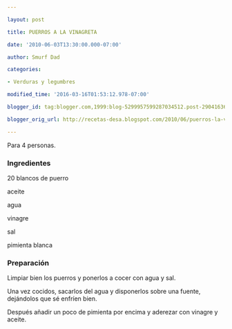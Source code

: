 ```yaml
---

layout: post

title: PUERROS A LA VINAGRETA

date: '2010-06-03T13:30:00.000-07:00'

author: Smurf Dad

categories:

- Verduras y legumbres

modified_time: '2016-03-16T01:53:12.978-07:00'

blogger_id: tag:blogger.com,1999:blog-5299957599287034512.post-2904163680630422774

blogger_orig_url: http://recetas-desa.blogspot.com/2010/06/puerros-la-vinagreta.html

---
```


Para 4 personas.

<h3>Ingredientes</h3>

20 blancos de puerro

aceite

agua

vinagre

sal

pimienta blanca

<h3>Preparación</h3>

Limpiar bien los puerros y ponerlos a cocer con agua y sal.

Una vez cocidos, sacarlos del agua y disponerlos sobre una fuente, dejándolos que sé enfríen bien.

Después añadir un poco de pimienta por encima y aderezar con vinagre y aceite.